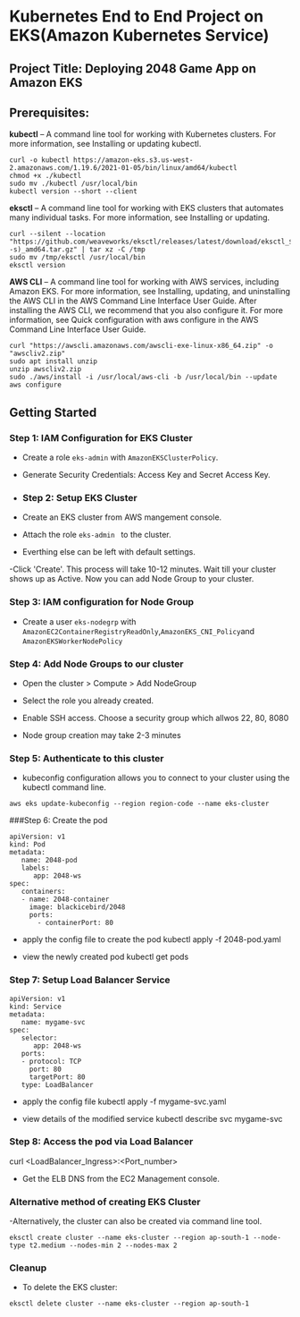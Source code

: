 # Kubernetes End to End Project on EKS(Amazon Kubernetes Service)
## Project Title: Deploying 2048 Game App on Amazon EKS

## **Prerequisites**:

**kubectl** – A command line tool for working with Kubernetes clusters. For more information, see Installing or updating kubectl.
``` shell
curl -o kubectl https://amazon-eks.s3.us-west-2.amazonaws.com/1.19.6/2021-01-05/bin/linux/amd64/kubectl
chmod +x ./kubectl
sudo mv ./kubectl /usr/local/bin
kubectl version --short --client
```

**eksctl** – A command line tool for working with EKS clusters that automates many individual tasks. For more information, see Installing or updating.
``` shell
curl --silent --location "https://github.com/weaveworks/eksctl/releases/latest/download/eksctl_$(uname -s)_amd64.tar.gz" | tar xz -C /tmp
sudo mv /tmp/eksctl /usr/local/bin
eksctl version
```

**AWS CLI** – A command line tool for working with AWS services, including Amazon EKS. For more information, see Installing, updating, and uninstalling the AWS CLI in the AWS Command Line Interface User Guide. After installing the AWS CLI, we recommend that you also configure it. For more information, see Quick configuration with aws configure in the AWS Command Line Interface User Guide.
``` shell
curl "https://awscli.amazonaws.com/awscli-exe-linux-x86_64.zip" -o "awscliv2.zip"
sudo apt install unzip
unzip awscliv2.zip
sudo ./aws/install -i /usr/local/aws-cli -b /usr/local/bin --update
aws configure
```

## Getting Started

### Step 1: IAM Configuration for EKS Cluster
- Create a role `eks-admin` with `AmazonEKSClusterPolicy`.
- Generate Security Credentials: Access Key and Secret Access Key.

- ### Step 2: Setup EKS Cluster
- Create an EKS cluster from AWS mangement console.
- Attach the role `eks-admin ` to the cluster.
- Everthing else can be left with default settings.

-Click 'Create'. This process will take 10-12 minutes. Wait till your cluster shows up as Active. Now you can add Node Group to your cluster.

### Step 3: IAM configuration for Node Group
- Create a user `eks-nodegrp` with `AmazonEC2ContainerRegistryReadOnly`,`AmazonEKS_CNI_Policy`and `AmazonEKSWorkerNodePolicy`

### Step 4: Add Node Groups to our cluster
- Open the cluster > Compute > Add NodeGroup
- Select the role you already created.
- Enable SSH access. Choose a security group which allwos 22, 80, 8080

- Node group creation may take 2-3 minutes

### Step 5: Authenticate to this cluster
- kubeconfig configuration allows you to connect to your cluster using the kubectl command line.
```shell
aws eks update-kubeconfig --region region-code --name eks-cluster
```

###Step 6: Create the pod

```
apiVersion: v1
kind: Pod
metadata:
   name: 2048-pod
   labels:
      app: 2048-ws
spec:
   containers:
   - name: 2048-container
     image: blackicebird/2048
     ports:
       - containerPort: 80
```
- apply the config file to create the pod
kubectl apply -f 2048-pod.yaml

- view the newly created pod
kubectl get pods

### Step 7: Setup Load Balancer Service

```
apiVersion: v1
kind: Service
metadata:
   name: mygame-svc
spec:
   selector:
      app: 2048-ws
   ports:
   - protocol: TCP
     port: 80
     targetPort: 80
   type: LoadBalancer
```
- apply the config file
kubectl apply -f mygame-svc.yaml

- view details of the modified service
kubectl describe svc mygame-svc

### Step 8: Access the pod via Load Balancer
curl <LoadBalancer_Ingress>:<Port_number>
- Get the ELB DNS from the EC2 Management console.


### Alternative method of creating EKS Cluster
-Alternatively, the cluster can also be created via command line tool.
``` shell
eksctl create cluster --name eks-cluster --region ap-south-1 --node-type t2.medium --nodes-min 2 --nodes-max 2
```

### Cleanup
- To delete the EKS cluster:
``` shell
eksctl delete cluster --name eks-cluster --region ap-south-1
```

